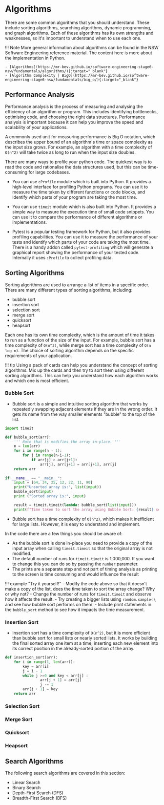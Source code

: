 # Algorithms
There are some common algorithms that you should understand. These include sorting algorithms, searching algorithms, dynamic programming, and graph algorithms. Each of these algorithms has its own strengths and weaknesses, so it's important to understand when to use each one.

!!! Note
    More general information about algorithms can be found in the NSW Software Engineering reference material. The content here is more about the implementation in Python.
    
    - [Algorithms](https://mr-bev.github.io/software-engineering-stage6-nsw/fundamentals/algorithms/){:target="_blank"}
    - [Algorithm Complexity | BigO](https://mr-bev.github.io/software-engineering-stage6-nsw/fundamentals/big_o/){:target="_blank"}


## Performance Analysis
Performance analysis is the process of measuring and analysing the efficiency of an algorithm or program. This includes identifying bottlenecks, optimising code, and choosing the right data structures. Performance analysis is important because it can help you improve the speed and scalability of your applications.

A commonly used unit for measuring performance is Big O notation, which describes the upper bound of an algorithm's time or space complexity as the input size grows. For example, an algorithm with a time complexity of `O(n^2)` will take twice as long to run when the input size doubles.

There are many ways to profile your python code. The quickest way is to read the code and rationalise the data structures used, but this can be time-consuming for large codebases.

- You can use `cProfile` module which is built into Python. It provides a high-level interface for profiling Python programs. You can use it to measure the time taken by different functions or code blocks, and identify which parts of your program are taking the most time.

<need example>

- You can use `timeit` module which is also built into Python. It provides a simple way to measure the execution time of small code snippets. You can use it to compare the performance of different algorithms or implementations.

<need example>

- Pytest is a popular testing framework for Python, but it also provides profiling capabilities. You can use it to measure the performance of your tests and identify which parts of your code are taking the most time. There is a handy addon called `pytest-profiling` which will generate a graphical report showing the performance of your tested code. Internally it uses `cProfile` to collect profiling data.

<need  example>

## Sorting Algorithms
Sorting algorithms are used to arrange a list of items in a specific order. There are many different types of sorting algorithms, including:

- bubble sort
- insertion sort
- selection sort
- merge sort
- quicksort
- heapsort

Each one has its own time complexity, which is the amount of time it takes to run as a function of the size of the input. For example, bubble sort has a time complexity of `O(n^2)`, while merge sort has a time complexity of `O(n log n)`. The choice of sorting algorithm depends on the specific requirements of your application.

!!! tip
    Using a pack of cards can help you understand the concept of sorting algorithms. Mix up the cards and then try to sort them using different sorting algorithms. This can help you understand how each algorithm works and which one is most efficient.

### Bubble Sort
- Bubble sort is a simple and intuitive sorting algorithm that works by repeatedly swapping adjacent elements if they are in the wrong order. It gets its name from the way smaller elements "bubble" to the top of the list. 
```python
import timeit

def bubble_sort(arr):
    ''' Note that is modifies the array in-place. '''
    n = len(arr)
    for i in range(n - 1):
        for j in range(n-i-1):
            if arr[j] > arr[j+1]:
                arr[j], arr[j+1] = arr[j+1], arr[j]
    return arr
            
if __name__ == "__main__":
    input = [64, 34, 25, 12, 22, 11, 90]
    print("Unsorted array is:", list(input))
    bubble_sort(input)
    print ("Sorted array is:", input)

    result = timeit.timeit(lambda: bubble_sort(list(input)))
    print(f"Time taken to sort the array using Bubble Sort: {result} seconds for 100000 runs.")
```
- Bubble sort has a time complexity of `O(n^2)`, which makes it inefficient for large lists. However, it is easy to understand and implement.

In the code there are a few things you should be aware of:
- As the bubble sort is done in-place you need to provide a copy of the input array when calling `timeit.timeit` so that the original array is not modified.
- The default number of runs for `timeit.timeit` is 1,000,000. If you want to change this you can do so by passing the `number` parameter.
- The prints are a separate step and not part of timing analysis as printing to the screen is time consuming and would influence the result

!!! example "Try it yourself!"
    - Modify the code above so that it doesn't make a copy of the list, does the time taken to sort the array change? Why or why not?
    - Change the number of runs for `timeit.timeit` and observe how it affects the result.
    - Try creating a bigger lists using `random.sample()`, and see how bubble sort performs on them.
    - Include print statements in the `bubble_sort` method to see how it impacts the time measurement.


### Insertion Sort
- Insertion sort has a time complexity of `O(n^2)`, but it is more efficient than bubble sort for small lists or nearly sorted lists. It works by building the final sorted array one item at a time, inserting each new element into its correct position in the already-sorted portion of the array.

```python
def insertion_sort(arr):
    for i in range(1, len(arr)):
        key = arr[i]
        j = i - 1
        while j >=0 and key < arr[j] :
                arr[j + 1] = arr[j]
                j -= 1
        arr[j + 1] = key
    return arr
```




### Selection Sort

### Merge Sort

### Quicksort

### Heapsort

## Search Algorithms
The following search algorithms are covered in this section:
- Linear Search
- Binary Search
- Depth-First Search (DFS)
- Breadth-First Search (BFS)



